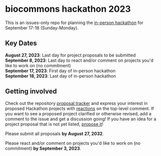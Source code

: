 # biocommons hackathon 2023

This is an issues-only repo for planning the [in-person hackathon](https://biocommons.org/private/hackathon-2023/) for September 17-18 (Sunday-Monday).

## Key Dates

**August 27, 2023**: Last day for project proposals to be submitted\
**September 8, 2023**: Last day to react and/or comment on projects you'd like to work on (no commitment)\
**September 17, 2023**: First day of in-person hackathon\
**September 18, 2023**: Last day of in-person hackathon

## Getting involved

Check out the repository [proposal tracker](https://github.com/biocommons/hackathon-2023/issues)
and express your interest in proposed Hackathon projects with [reactions](https://github.blog/2016-03-10-add-reactions-to-pull-requests-issues-and-comments/)
on the top-level comment. If you want to see a proposed project clarified or otherwise revised, add a comment
to the issue and get a discussion going! If you have an idea for a project proposal that is not
yet listed, [propose it](https://github.com/biocommons/hackathon-2023/issues/new?assignees=&labels=&projects=&template=hackathon-proposal.yml&title=%5BHackathon+project+title%5D)!

Please submit all proposals **by August 27, 2032**.

Please react and/or comment on projects you'd like to work on (no commitment) **by September 3, 2023**.
